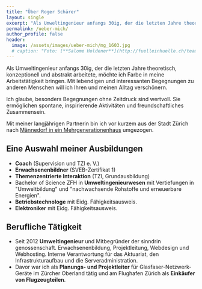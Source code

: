 ```yaml
---
title: "Über Roger Schärer"
layout: single
excerpt: "Als Umweltingenieur anfangs 30ig, der die letzten Jahre theoretisch, konzeptionell und abstrakt arbeitete, möchte ich Farbe in meine Arbeitstätigkeit bringen. Mit lebendigen und interessanten Begegnungen zu anderen Menschen will ich Ihren und meinen Alltag verschönern."
permalink: /ueber-mich/
author_profile: false
header:
  image: /assets/images/ueber-mich/mg_1603.jpg
  # caption: "Foto: [**Salome Holdener**](http://fuelleinhuelle.ch/team.html)"
---
```


Als Umweltingenieur anfangs 30ig, der die letzten Jahre theoretisch, konzeptionell und abstrakt arbeitete, möchte ich Farbe in meine Arbeitstätigkeit bringen. Mit lebendigen und interessanten Begegnungen zu anderen Menschen will ich Ihren und meinen Alltag verschönern.

Ich glaube, besonders Begegnungen ohne Zeitdruck sind wertvoll. Sie ermöglichen spontane, inspirierende Aktivitäten und freundschaftliches Zusammensein.

Mit meiner langjährigen Partnerin bin ich vor kurzem aus der Stadt Zürich nach [Männedorf in ein Mehr&shy;generationen&shy;haus](/kontakt/) umgezogen.

## Eine Auswahl meiner Ausbildungen

* **Coach** (Supervision und TZI e. V.)
* **Erwachsenenbildner** (SVEB-Zertifikat 1)
* **Themenzentrierte Interaktion** (TZI, Grundausbildung)
* Bachelor of Science ZFH in **Umweltingenieurwesen** mit Vertiefungen in "Umweltbildung" und "nachwachsende Rohstoffe und erneuerbare Energien".
* **Betriebstechnologe** mit Eidg. Fähigkeitsausweis.
* **Elektroniker** mit Eidg. Fähigkeitsausweis.

## Berufliche Tätigkeit

* Seit 2012 **Umweltingenieur** und Mitbegründer der sinndrin genossenschaft. Erwachsenenbildung, Projektleitung, Webdesign und Webhosting. Interne Verantwortung für das Aktuariat, den Infrastrukturaufbau und die Serveradministration.
* Davor war ich als **Planungs- und Projektleiter** für Glasfaser-Netzwerk-Geräte im Zürcher Oberland tätig und am Flughafen Zürich als **Einkäufer von Flugzeugteilen**.
